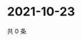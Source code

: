 # 2021-10-23

共 0 条

<!-- BEGIN WEIBO -->
<!-- 最后更新时间 Sat Oct 23 2021 15:08:21 GMT+0800 (China Standard Time) -->

<!-- END WEIBO -->
